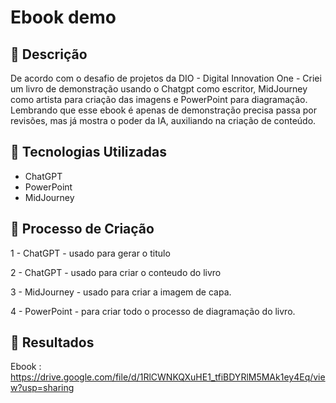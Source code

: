 # Ebook demo

## 📒 Descrição
De acordo com o desafio de projetos da DIO - Digital Innovation One - Criei um livro de demonstração usando o Chatgpt como escritor, MidJourney como artista para criação das imagens e PowerPoint para diagramação. Lembrando que esse ebook é apenas de demonstração precisa passa por revisões, mas já mostra o poder da IA, auxiliando na criação de conteúdo.

## 🤖 Tecnologias Utilizadas
 -  ChatGPT
 -  PowerPoint
 -  MidJourney

## 🧐 Processo de Criação

1 - ChatGPT - usado para gerar o titulo

2 - ChatGPT - usado para criar o conteudo do livro

3 - MidJourney - usado para criar a imagem de capa.

4 - PowerPoint - para criar todo o processo de diagramação do livro.

## 🚀 Resultados

Ebook : https://drive.google.com/file/d/1RlCWNKQXuHE1_tfiBDYRlM5MAk1ey4Eq/view?usp=sharing



